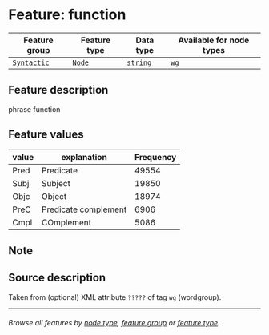 # Feature: function

Feature group | Feature type | Data type | Available for node types
---  | --- | --- | ---
[`Syntactic`](featuresbygroup.md#syntactic-features) | [`Node`](featuresbyfeaturetype.md#node-features) | [`string`](featuresbydatatype.md#string-datatype) | [`wg`](featuresbynodetype.md#wordgroup-nodes)

## Feature description

phrase function

## Feature values

value | explanation | Frequency
--- | --- | ---
Pred 	| Predicate | 49554
Subj | Subject | 19850
Objc | Object |18974
PreC | Predicate complement| 6906
Cmpl | COmplement | 5086

## Note



## Source description

Taken from (optional) XML attribute `?????` of tag `wg` (wordgroup).

---
###### *Browse all features by [node type](featuresbynodetype.md#readme), [feature group](featuresbygroup.md#readme) or [feature type](featuresbyfeaturetype.md#readme).*
